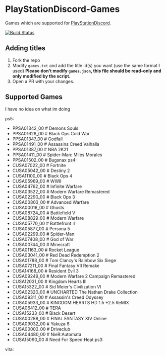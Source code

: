 # PlayStationDiscord-Games

Games which are supported for [PlayStationDiscord](https://github.com/Tustin/PlayStationDiscord).

[![Build Status](https://travis-ci.org/Tustin/PlayStationDiscord-Games.svg?branch=master)](https://travis-ci.org/Tustin/PlayStationDiscord-Games)

## Adding titles

1. Fork the repo
2. Modify `games.txt` and add the title id(s) you want (use the same format I used) **Please don't modify `games.json`, this file should be read-only and only modified by the script.**
3. Open a PR with your changes.

## Supported Games
I have no idea on what im doing

ps5:
  - PPSA01342_00 # Demons Souls
  - PPSA01628_00 # Black Ops Cold War
  - PPSA01347_00 # Godfall
  - PPSA01491_00 # Assassins Creed Valhalla
  - PPSA01387_00 # NBA 2K21
  - PPSA01411_00 # Spider-Man: Miles Morales
  - PPSA01502_00 # Bugsnax
ps4:
  - CUSA07022_00 # Fortnite
  - CUSA05042_00 # Destiny 2
  - CUSA11100_00 # Black Ops 4
  - CUSA05969_00 # WWII
  - CUSA04762_00 # Infinite Warfare
  - CUSA03522_00 # Modern Warfare Remastered
  - CUSA02290_00 # Black Ops 3
  - CUSA00803_00 # Advanced Warfare
  - CUSA00018_00 # Ghosts
  - CUSA08724_00 # Battlefield V
  - CUSA08829_00 # Modern Warfare
  - CUSA05770_00 # Battlefront II
  - CUSA05877_00 # Persona 5
  - CUSA02299_00 # Spider-Man
  - CUSA07408_00 # God of War
  - CUSA00744_00 # Minecraft
  - CUSA01163_00 # Rocket League
  - CUSA03041_00 # Red Dead Redemption 2
  - CUSA01788_00 # Tom Clancy's Rainbow Six Siege
  - CUSA07211_00 # Final Fantasy VII Remake
  - CUSA14168_00 # Resident Evil 3
  - CUSA09249_00 # Modern Warfare 2 Campaign Remastered
  - CUSA12031_00 # Kingdom Hearts III
  - CUSA15322_00 # Sid Meier's Civilization VI
  - CUSA02320_00 # UNCHARTED The Nathan Drake Collection 
  - CUSA09311_00 # Assassin's Creed Odyssey
  - CUSA05933_00 # KINGDOM HEARTS HD 1.5 +2.5 ReMIX
  - CUSA06412_00 # TERA
  - CUSA15233_00 # Black Desert
  - CUSA00288_00 # FINAL FANTASY XIV Online
  - CUSA09032_00 # Yakuza 6
  - CUSA00003_00 # Driveclub
  - CUSA04480_00 # NieR:Automata
  - CUSA15090_00 # Need For Speed:Heat
ps3:

vita:
